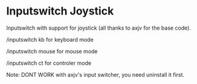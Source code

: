 ﻿# Inputswitch Joystick

Inputswitch with support for joystick (all thanks to axjv for the base code).

/inputswitch kb for keyboard mode

/inputswitch mouse for mouse mode

/inputswitch ct for controler mode

Note: DONT WORK with axjv's input switcher, you need uninstall it first.


